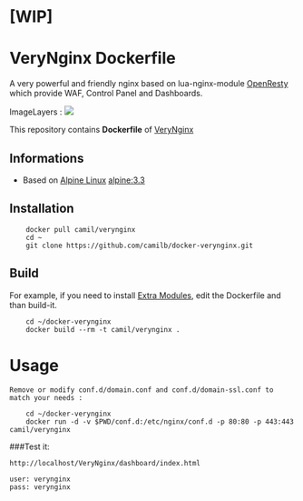 
# [WIP]

# VeryNginx Dockerfile


A very powerful and friendly nginx based on lua-nginx-module [OpenResty](https://openresty.org) which provide WAF, Control Panel and Dashboards.


ImageLayers : [![](https://badge.imagelayers.io/camil/verynginx:latest.svg)](https://imagelayers.io/?images=camil/verynginx:latest)


This repository contains **Dockerfile** of [VeryNginx](https://github.com/alexazhou/VeryNginx)



## Informations


* Based on [Alpine Linux](http://www.alpinelinux.org/)  [alpine:3.3](https://hub.docker.com/r/_/alpine/)

## Installation


        docker pull camil/verynginx
        cd ~
        git clone https://github.com/camilb/docker-verynginx.git


## Build


For example, if you need to install [Extra Modules](https://openresty.org), edit the Dockerfile and than build-it.

		cd ~/docker-verynginx
        docker build --rm -t camil/verynginx .

# Usage


`Remove or modify conf.d/domain.conf and conf.d/domain-ssl.conf to match your needs :`


		cd ~/docker-verynginx
        docker run -d -v $PWD/conf.d:/etc/nginx/conf.d -p 80:80 -p 443:443 camil/verynginx


###Test it:

	http://localhost/VeryNginx/dashboard/index.html
	
	user: verynginx
	pass: verynginx